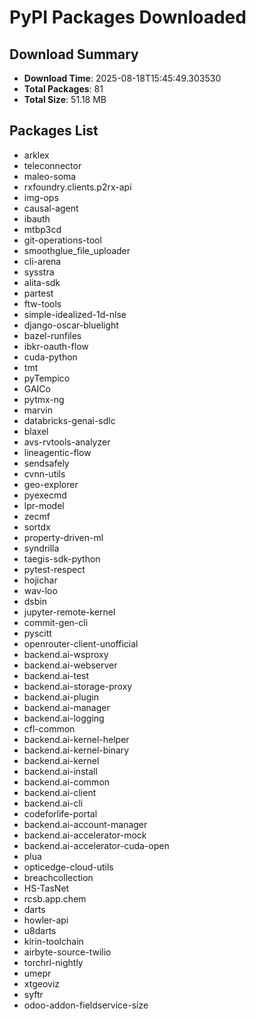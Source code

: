 # PyPI Packages Downloaded

## Download Summary
- **Download Time**: 2025-08-18T15:45:49.303530
- **Total Packages**: 81
- **Total Size**: 51.18 MB

## Packages List
- arklex
- teleconnector
- maleo-soma
- rxfoundry.clients.p2rx-api
- img-ops
- causal-agent
- ibauth
- mtbp3cd
- git-operations-tool
- smoothglue_file_uploader
- cli-arena
- sysstra
- alita-sdk
- partest
- ftw-tools
- simple-idealized-1d-nlse
- django-oscar-bluelight
- bazel-runfiles
- ibkr-oauth-flow
- cuda-python
- tmt
- pyTempico
- GAICo
- pytmx-ng
- marvin
- databricks-genai-sdlc
- blaxel
- avs-rvtools-analyzer
- lineagentic-flow
- sendsafely
- cvnn-utils
- geo-explorer
- pyexecmd
- lpr-model
- zecmf
- sortdx
- property-driven-ml
- syndrilla
- taegis-sdk-python
- pytest-respect
- hojichar
- wav-loo
- dsbin
- jupyter-remote-kernel
- commit-gen-cli
- pyscitt
- openrouter-client-unofficial
- backend.ai-wsproxy
- backend.ai-webserver
- backend.ai-test
- backend.ai-storage-proxy
- backend.ai-plugin
- backend.ai-manager
- backend.ai-logging
- cfl-common
- backend.ai-kernel-helper
- backend.ai-kernel-binary
- backend.ai-kernel
- backend.ai-install
- backend.ai-common
- backend.ai-client
- backend.ai-cli
- codeforlife-portal
- backend.ai-account-manager
- backend.ai-accelerator-mock
- backend.ai-accelerator-cuda-open
- plua
- opticedge-cloud-utils
- breachcollection
- HS-TasNet
- rcsb.app.chem
- darts
- howler-api
- u8darts
- kirin-toolchain
- airbyte-source-twilio
- torchrl-nightly
- umepr
- xtgeoviz
- syftr
- odoo-addon-fieldservice-size
